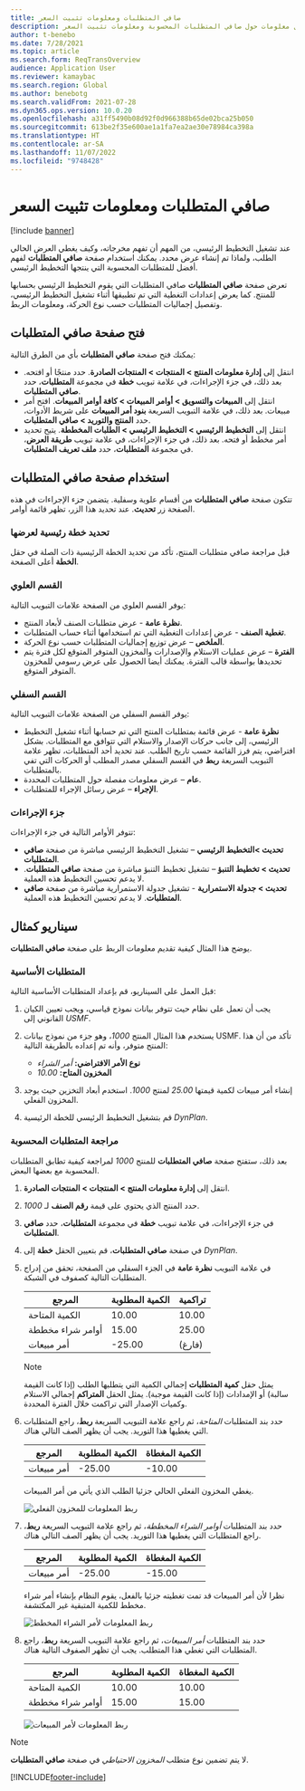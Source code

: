 ```yaml
---
title: صافي المتطلبات ومعلومات تثبيت السعر
description: يوفر هذا المقال معلومات حول صافي المتطلبات المحسوبة ومعلومات تثبيت السعر.
author: t-benebo
ms.date: 7/28/2021
ms.topic: article
ms.search.form: ReqTransOverview
audience: Application User
ms.reviewer: kamaybac
ms.search.region: Global
ms.author: benebotg
ms.search.validFrom: 2021-07-28
ms.dyn365.ops.version: 10.0.20
ms.openlocfilehash: a31ff5490b08d92f0d966388b65de02bca25b050
ms.sourcegitcommit: 613be2f35e600ae1a1fa7ea2ae30e78984ca398a
ms.translationtype: HT
ms.contentlocale: ar-SA
ms.lasthandoff: 11/07/2022
ms.locfileid: "9748428"
---
```

# <a name="net-requirements-and-pegging-information"></a>صافي المتطلبات ومعلومات تثبيت السعر

[!include [banner](../../includes/banner.md)]

عند تشغيل التخطيط الرئيسي، من المهم أن تفهم مخرجاته، وكيف يغطي العرض الحالي الطلب، ولماذا تم إنشاء عرض محدد. يمكنك استخدام صفحة **صافي المتطلبات** لفهم أفضل للمتطلبات المحسوبة التي ينتجها التخطيط الرئيسي.

تعرض صفحة **صافي المتطلبات** صافي المتطلبات التي يقوم التخطيط الرئيسي بحسابها للمنتج. كما يعرض إعدادات التغطية التي تم تطبيقها أثناء تشغيل التخطيط الرئيسي، وتفصيل إجماليات المتطلبات حسب نوع الحركة، ومعلومات الربط.

## <a name="open-the-net-requirements-page"></a>فتح صفحة صافي المتطلبات

يمكنك فتح صفحة **صافي المتطلبات** بأي من الطرق التالية:

- انتقل إلى **إدارة معلومات المنتج‬ \> المنتجات \> المنتجات الصادرة**. حدد منتجًا أو افتحه. بعد ذلك، في جزء الإجراءات، في علامة تبويب **خطة** في مجموعة **المتطلبات‬**، حدد **صافي المتطلبات**.
- انتقل إلى **المبيعات والتسويق \> أوامر المبيعات \> كافة أوامر المبيعات‬**. افتح أمر مبيعات. بعد ذلك، في علامة التبويب السريعة **بنود أمر المبيعات** على شريط الأدوات، حدد **المنتج والتوريد \> صافي المتطلبات**.
- انتقل إلى **التخطيط الرئيسي \> التخطيط الرئيسي \> الطلبات المخططة**. يتيح تحديد أمر مخطط أو فتحه. بعد ذلك، في جزء الإجراءات، في علامة تبويب **طريقة العرض**، في مجموعة **المتطلبات‬**، حدد **ملف تعريف المتطلبات**.

## <a name="use-the-net-requirements-page"></a>استخدام صفحة صافي المتطلبات

تتكون صفحة **صافي المتطلبات** من أقسام علوية وسفلية. يتضمن جزء الإجراءات في هذه الصفحة زر **تحديث**. عند تحديد هذا الزر، تظهر قائمة أوامر.

### <a name="select-a-master-plan-to-view"></a>تحديد خطة رئيسية لعرضها

قبل مراجعة صافي متطلبات المنتج، تأكد من تحديد الخطة الرئيسية ذات الصلة في حقل **الخطة** أعلى الصفحة.

### <a name="upper-section"></a>القسم العلوي

يوفر القسم العلوي من الصفحة علامات التبويب التالية:

- **نظرة عامة** - عرض متطلبات الصنف لأبعاد المنتج.
- **تغطية الصنف** - عرض إعدادات التغطية التي تم استخدامها أثناء حساب المتطلبات.
- **الملخص** – عرض توزيع إجماليات المتطلبات حسب نوع الحركة.
- **الفترة** – عرض عمليات الاستلام والإصدارات والمخزون المتوفر المتوقع لكل فترة يتم تحديدها بواسطة قالب الفترة. يمكنك أيضا الحصول على عرض رسومي للمخزون المتوفر المتوقع.

### <a name="lower-section"></a>القسم السفلي

يوفر القسم السفلي من الصفحة علامات التبويب التالية:

- **نظرة عامة** - عرض قائمة بمتطلبات المنتج التي تم حسابها أثناء تشغيل التخطيط الرئيسي، إلى جانب حركات الإصدار والاستلام التي تتوافق مع المتطلبات. بشكل افتراضي، يتم فرز القائمة حسب تاريخ الطلب. عند تحديد أحد المتطلبات، تظهر علامة التبويب السريعة **ربط** في القسم السفلي مصدر المطلب أو الحركات التي تفي بالمتطلبات.
- **عام** – عرض معلومات مفصلة حول المتطلبات المحددة.
- **الإجراء** – عرض رسائل الإجراء للمتطلبات.

### <a name="the-action-pane"></a>جزء الإجراءات

تتوفر الأوامر التالية في جزء الإجراءات:

- **تحديث \>التخطيط الرئيسي** – تشغيل التخطيط الرئيسي مباشرة من صفحة **صافي المتطلبات**.
- **تحديث \> تخطيط التنبؤ** – تشغيل تخطيط التنبؤ مباشرة من صفحة **صافي المتطلبات**. لا يدعم تحسين التخطيط هذه العملية.
- **تحديث \> جدولة الاستمرارية** - تشغيل جدولة الاستمرارية مباشرة من صفحة **صافي المتطلبات**. لا يدعم تحسين التخطيط هذه العملية.

## <a name="example-scenario"></a>سيناريو كمثال

يوضح هذا المثال كيفية تقديم معلومات الربط على صفحة **صافي المتطلبات**.

### <a name="prerequisites"></a>المتطلبات الأساسية

قبل العمل على السيناريو، قم بإعداد المتطلبات الأساسية التالية:

1. يجب أن تعمل على نظام حيث تتوفر بيانات نموذج قياسي، ويجب تعيين الكيان القانوني إلى *USMF*.
2. يستخدم هذا المثال المنتج *1000*، وهو جزء من نموذج بيانات USMF. تأكد من أن هذا المنتج متوفر، وأنه تم إعداده بالطريقة التالية:

    - **نوع الأمر الافتراضي:** *أمر الشراء*
    - **المخزون المتاح:** *10.00*

3. إنشاء أمر مبيعات لكمية قيمتها *25.00* لمنتج *1000*. استخدم أبعاد التخزين حيث يوجد المخزون الفعلي.
4. قم بتشغيل التخطيط الرئيسي للخطة الرئيسية *DynPlan*.

### <a name="review-the-calculated-requirements"></a>مراجعة المتطلبات المحسوبة

بعد ذلك، ستفتح صفحة **صافي المتطلبات** للمنتج *1000* لمراجعة كيفية تطابق المتطلبات المحسوبة مع بعضها البعض.

1. انتقل إلى **إدارة معلومات المنتج‬ \> المنتجات \> المنتجات الصادرة**.
1. حدد المنتج الذي يحتوي على قيمة **رقم الصنف** لـ *1000*.
1. في جزء الإجراءات، في علامة تبويب **خطة** في مجموعة **المتطلبات‬**، حدد **صافي المتطلبات**.
1. في صفحة **صافي المتطلبات**، قم بتعيين الحقل **خطة** إلى *DynPlan*.
1. في علامة التبويب **نظرة عامة** في الجزء السفلي من الصفحة، تحقق من إدراج المتطلبات التالية كصفوف في الشبكة.

    | المرجع | الكمية المطلوبة | تراكمية |
    |---|---|---|
    | الكمية المتاحة | 10.00 | 10.00 |
    | أوامر شراء مخططة | 15.00 | 25.00 |
    | أمر مبيعات | -25.00 | (فارغ) |

    > [!NOTE]
    > يمثل حقل **كمية المتطلبات** إجمالي الكمية التي يتطلبها الطلب (إذا كانت القيمة سالبة) أو الإمدادات (إذا كانت القيمة موجبة). يمثل الحقل **المتراكم** إجمالي الاستلام وكميات الإصدار التي تراكمت خلال الفترة المحددة.

1. حدد بند المتطلبات *المتاحة*، ثم راجع علامة التبويب السريعة **ربط**، راجع المتطلبات التي يغطيها هذا التوريد. يجب أن يظهر الصف التالي هناك.

    | المرجع | الكمية المطلوبة | الكمية المغطاة |
    |---|---|---|
    | أمر مبيعات | -25.00 | -10.00 |

    يغطي المخزون الفعلي الحالي جزئيا الطلب الذي يأتي من أمر المبيعات.

    ![ربط المعلومات للمخزون الفعلي](media/pegging-on-hand.png "ربط المعلومات للمخزون الفعلي")

1. حدد بند المتطلبات *أوامر الشراء المخططة*، ثم راجع علامة التبويب السريعة **ربط**، راجع المتطلبات التي يغطيها هذا التوريد. يجب أن يظهر الصف التالي هناك.

    | المرجع | الكمية المطلوبة | الكمية المغطاة |
    |---|---|---|
    | أمر مبيعات | -25.00 | -15.00 |

    نظرا لأن أمر المبيعات قد تمت تغطيته جزئيا بالفعل، يقوم النظام بإنشاء أمر شراء مخطط للكمية المتبقية غير المكتشفة.

    ![ربط المعلومات لأمر الشراء المخطط](media/pegging-planned-purchase-order.png "ربط المعلومات لأمر الشراء المخطط")

1. حدد بند المتطلبات *أمر المبيعات*، ثم راجع علامة التبويب السريعة **ربط**، راجع المتطلبات التي تغطي هذا المتطلب. يجب أن تظهر الصفوف التالية هناك.

    | المرجع | الكمية المطلوبة | الكمية المغطاة |
    |---|---|---|
    | الكمية المتاحة | 10.00 | 10.00 |
    | أوامر شراء مخططة | 15.00 | 15.00 |

    ![ربط المعلومات لأمر المبيعات](media/pegging-planned-purchase-order.png "ربط المعلومات لأمر المبيعات")

> [!NOTE]
> لا يتم تضمين نوع متطلب *المخزون الاحتياطي* في صفحة **صافي المتطلبات**.

[!INCLUDE[footer-include](../../../includes/footer-banner.md)]
